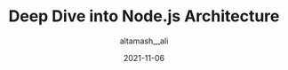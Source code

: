---
author: altamash__ali
date: 2021-11-06
permalink: false
publisher: thepracticaldev
tags:
  - nodejs
  - architecture
target_url: https://dev.to/altamashali/deep-dive-into-nodejs-architecture-5190
title: Deep Dive into Node.js Architecture
---